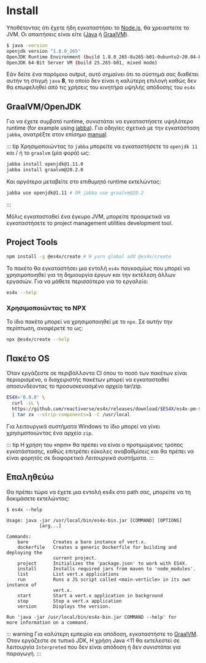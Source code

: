 # Install

Υποθέτοντας ότι έχετε ήδη εγκαταστήσει το [Node.js](https://nodejs.org/), θα χρειαστείτε το JVM. Οι απαιτήσεις είναι είτε ([Java](https://adoptopenjdk.net/) ή [GraalVM](http://www.graalvm.org/)).

```bash
$ java -version
openjdk version "1.8.0_265"
OpenJDK Runtime Environment (build 1.8.0_265-8u265-b01-0ubuntu2~20.04-b01)
OpenJDK 64-Bit Server VM (build 25.265-b01, mixed mode)
```

Εάν δείτε ένα παρόμοιο output, αυτό σημαίνει ότι το σύστημά σας διαθέτει αυτήν τη στιγμή ``java`` **8**, το οποίο δεν είναι η καλύτερη επιλογή καθώς δεν θα επωφεληθεί από τις χρήσεις του κινητήρα υψηλής απόδοσης του ``es4x``

## GraalVM/OpenJDK

Για να έχετε συμβατό runtime, συνιστάται να εγκαταστήσετε υψηλότερο runtime (for example using
[jabba](https://github.com/shyiko/jabba)). Για οδηγίες σχετικά με την εγκατάσταση `jabba`, ανατρέξτε στον επίσημο
[manual](https://github.com/shyiko/jabba#installation).

::: tip
Χρησιμοποιώντας το ``jabba`` μπορείτε να εγκαταστήσετε το ``openjdk 11`` και / ή το ``graalvm`` (μία φορά) ως:

```bash
jabba install openjdk@1.11.0
jabba install graalvm@20.2.0
```

Και αργότερα μεταβείτε στο επιθυμητό runtime εκτελώντας:

```bash
jabba use openjdk@1.11 # OR jabba use graalvm@20.2
```
:::

Μόλις εγκατασταθεί ένα έγκυρο JVM, μπορείτε προαιρετικά να εγκαταστήσετε το project management utilities development tool.

## Project Tools

```bash
npm install -g @es4x/create # Ή yarn global add @es4x/create
```

Το πακέτο θα εγκαταστήσει μια εντολή ``es4x`` παγκοσμίως που μπορεί να χρησιμοποιηθεί για τη δημιουργία έργων και την εκτέλεση άλλων εργασιών. Για να μάθετε περισσότερα για το εργαλείο:

```bash
es4x --help
```

### Χρησιμοποιώντας το NPX

Το ίδιο πακέτο μπορεί να χρησιμοποιηθεί με το ``npx``. Σε αυτήν την περίπτωση, αναφέρετέ το ως:

```bash
npx @es4x/create --help
```

## Πακέτο OS

Όταν εργάζεστε σε περιβάλλοντα CI όπου το ποσό των πακέτων είναι περιορισμένο, ο διαχειριστής πακέτων μπορεί να εγκατασταθεί αποσυνδέοντας το προσυσκευασμένο αρχείο tar/zip.

```bash
ES4X='0.9.0' \
  curl -sL \
  https://github.com/reactiverse/es4x/releases/download/$ES4X/es4x-pm-$ES4X-bin.tar.gz \
  | tar zx --strip-components=1 -C /usr/local
```

Για λειτουργικά συστήματα Windows το ίδιο μπορεί να γίνει χρησιμοποιώντας ένα αρχείο ``zip``.

::: tip
Η χρήση του «npm» θα πρέπει να είναι ο προτιμώμενος τρόπος εγκατάστασης, καθώς επιτρέπει εύκολες αναβαθμίσεις και θα πρέπει να είναι φορητός σε διαφορετικά
*Λειτουργικά συστήματα*.
:::


## Επαληθεύω

Θα πρέπει τώρα να έχετε μια εντολή es4x στο path σας, μπορείτε να τη δοκιμάσετε εκτελώντας:

```
$ es4x --help

Usage: java -jar /usr/local/bin/es4x-bin.jar [COMMAND] [OPTIONS]
            [arg...]

Commands:
    bare         Creates a bare instance of vert.x.
    dockerfile   Creates a generic Dockerfile for building and deploying the
                 current project.
    project      Initializes the 'package.json' to work with ES4X.
    install      Installs required jars from maven to 'node_modules'.
    list         List vert.x applications
    run          Runs a JS script called <main-verticle> in its own instance of
                 vert.x.
    start        Start a vert.x application in background
    stop         Stop a vert.x application
    version      Displays the version.

Run 'java -jar /usr/local/bin/es4x-bin.jar COMMAND --help' for
more information on a command.
```

::: warning
Για καλύτερη εμπειρία και απόδοση, εγκαταστήστε το [GraalVM](https://www.graalvm.org). Όταν εργάζεστε σε τυπικό JDK,
Η χρήση Java <11 θα εκτελεστεί σε λειτουργία ``Interpreted`` που δεν είναι απόδοση ή δεν συνιστάται για παραγωγή.
:::

